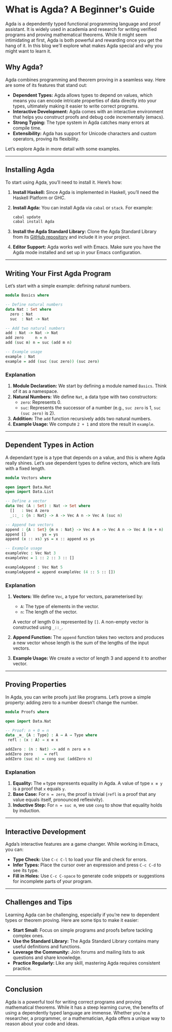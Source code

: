 # What is Agda? A Beginner's Guide

Agda is a dependently typed functional programming language and proof assistant. It is widely used in academia and research for writing verified programs and proving mathematical theorems. While it might seem intimidating at first, Agda is both powerful and rewarding once you get the hang of it. In this blog we'll explore what makes Agda special and why you might want to learn it.

## Why Agda?

Agda combines programming and theorem proving in a seamless way. Here are some of its features that stand out:

- **Dependent Types:** Agda allows types to depend on values, which means you can encode intricate properties of data directly into your types, ultimately making it easier to write correct programs.
- **Interactive Development:** Agda comes with an interactive environment that helps you construct proofs and debug code incrementally (emacs).
- **Strong Typing:** The type system in Agda catches many errors at compile time.
- **Extensibility:** Agda has support for Unicode characters and custom operators, proving its flexibility.

Let’s explore Agda in more detail with some examples.

---

## Installing Agda

To start using Agda, you’ll need to install it. Here’s how:

1. **Install Haskell:** Since Agda is implemented in Haskell, you’ll need the Haskell Platform or GHC.
2. **Install Agda:** You can install Agda via `cabal` or `stack`. For example:

   ```bash
   cabal update
   cabal install Agda
   ```

3. **Install the Agda Standard Library:** Clone the Agda Standard Library from its [GitHub repository](https://github.com/agda/agda-stdlib) and include it in your project.

4. **Editor Support:** Agda works well with Emacs. Make sure you have the Agda mode installed and set up in your Emacs configuration.

---

## Writing Your First Agda Program

Let’s start with a simple example: defining natural numbers.

```agda
module Basics where

-- Define natural numbers
data Nat : Set where
  zero : Nat
  suc  : Nat -> Nat

-- Add two natural numbers
add : Nat -> Nat -> Nat
add zero     n = n
add (suc m) n = suc (add m n)

-- Example usage
example : Nat
example = add (suc (suc zero)) (suc zero)
```

### Explanation

1. **Module Declaration:** We start by defining a module named `Basics`. Think of it as a namespace.
2. **Natural Numbers:** We define `Nat`, a data type with two constructors:
   - `zero`: Represents 0.
   - `suc`: Represents the successor of a number (e.g., `suc zero` is 1, `suc (suc zero)` is 2).
3. **Addition:** The `add` function recursively adds two natural numbers.
4. **Example Usage:** We compute `2 + 1` and store the result in `example`.

---

## Dependent Types in Action
A dependant type is a type that depends on a value, and this is where Agda really shines. Let’s use dependent types to define vectors, which are lists with a fixed length.

```agda
module Vectors where

open import Data.Nat
open import Data.List

-- Define a vector
data Vec (A : Set) : Nat -> Set where
  []   : Vec A zero
  _::_ : {n : Nat} -> A -> Vec A n -> Vec A (suc n)

-- Append two vectors
append : {A : Set} {m n : Nat} -> Vec A m -> Vec A n -> Vec A (m + n)
append []       ys = ys
append (x :: xs) ys = x :: append xs ys

-- Example usage
exampleVec : Vec Nat 3
exampleVec = 1 :: 2 :: 3 :: []

exampleAppend : Vec Nat 5
exampleAppend = append exampleVec (4 :: 5 :: [])
```

### Explanation

1. **Vectors:** We define `Vec`, a type for vectors, parameterised by:
   - `A`: The type of elements in the vector.
   - `n`: The length of the vector.

   A vector of length 0 is represented by `[]`. A non-empty vector is constructed using `_::_`.

2. **Append Function:** The `append` function takes two vectors and produces a new vector whose length is the sum of the lengths of the input vectors.
3. **Example Usage:** We create a vector of length 3 and append it to another vector.

---

## Proving Properties

In Agda, you can write proofs just like programs. Let’s prove a simple property: adding zero to a number doesn’t change the number.

```agda
module Proofs where

open import Data.Nat

-- Proof: n + 0 = n
data _≡_ {A : Type} : A → A → Type where
 refl : (x : A) → x ≡ x

addZero : (n : Nat) -> add n zero ≡ n
addZero zero     = refl
addZero (suc n) = cong suc (addZero n)


```

### Explanation

1. **Equality:** The `≡` type represents equality in Agda. A value of type `x ≡ y` is a proof that `x` equals `y`.
2. **Base Case:** For `n = zero`, the proof is trivial (`refl` is a proof that any value equals itself, pronounced reflexivity).
3. **Inductive Step:** For `n = suc m`, we use `cong` to show that equality holds by induction.

---

## Interactive Development

Agda’s interactive features are a game changer. While working in Emacs, you can:

- **Type Check:** Use `C-c C-l` to load your file and check for errors.
- **Infer Types:** Place the cursor over an expression and press `C-c C-d` to see its type.
- **Fill in Holes:** Use `C-c C-space` to generate code snippets or suggestions for incomplete parts of your program.


---

## Challenges and Tips

Learning Agda can be challenging, especially if you’re new to dependent types or theorem proving. Here are some tips to make it easier:

- **Start Small:** Focus on simple programs and proofs before tackling complex ones.
- **Use the Standard Library:** The Agda Standard Library contains many useful definitions and functions.
- **Leverage the Community:** Join forums and mailing lists to ask questions and share knowledge.
- **Practice Regularly:** Like any skill, mastering Agda requires consistent practice.

---

## Conclusion

Agda is a powerful tool for writing correct programs and proving mathematical theorems. While it has a steep learning curve, the benefits of using a dependently typed language are immense. Whether you’re a researcher, a programmer, or a mathematician, Agda offers a unique way to reason about your code and ideas.
